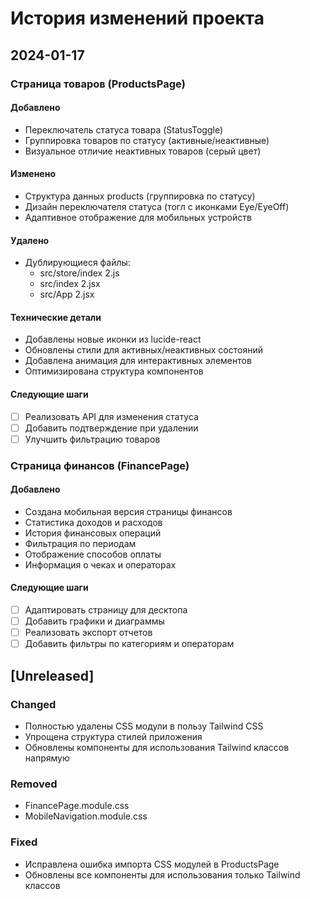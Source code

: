 # История изменений проекта

## 2024-01-17
### Страница товаров (ProductsPage)

#### Добавлено
- Переключатель статуса товара (StatusToggle)
- Группировка товаров по статусу (активные/неактивные)
- Визуальное отличие неактивных товаров (серый цвет)

#### Изменено
- Структура данных products (группировка по статусу)
- Дизайн переключателя статуса (тогл с иконками Eye/EyeOff)
- Адаптивное отображение для мобильных устройств

#### Удалено
- Дублирующиеся файлы:
  - src/store/index 2.js
  - src/index 2.jsx
  - src/App 2.jsx

#### Технические детали
- Добавлены новые иконки из lucide-react
- Обновлены стили для активных/неактивных состояний
- Добавлена анимация для интерактивных элементов
- Оптимизирована структура компонентов

#### Следующие шаги
- [ ] Реализовать API для изменения статуса
- [ ] Добавить подтверждение при удалении
- [ ] Улучшить фильтрацию товаров

### Страница финансов (FinancePage)
#### Добавлено
- Создана мобильная версия страницы финансов
- Статистика доходов и расходов
- История финансовых операций
- Фильтрация по периодам
- Отображение способов оплаты
- Информация о чеках и операторах

#### Следующие шаги
- [ ] Адаптировать страницу для десктопа
- [ ] Добавить графики и диаграммы
- [ ] Реализовать экспорт отчетов
- [ ] Добавить фильтры по категориям и операторам

## [Unreleased]
### Changed
- Полностью удалены CSS модули в пользу Tailwind CSS
- Упрощена структура стилей приложения
- Обновлены компоненты для использования Tailwind классов напрямую

### Removed
- FinancePage.module.css
- MobileNavigation.module.css

### Fixed
- Исправлена ошибка импорта CSS модулей в ProductsPage
- Обновлены все компоненты для использования только Tailwind классов